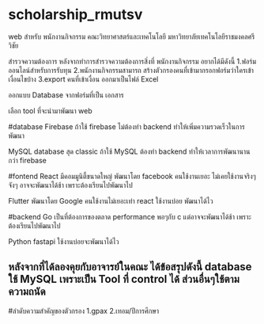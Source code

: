 # scholarship_rmutsv
web สำหรับ พนักงานกิจกรรม คณะวิทยาศาสตร์และเทคโนโลยี มหาวิทยาลัยเทคโนโลยีราชมงคลศรีวิชัย 

สำรวจความต้องการ
หลังจากทำการสำรวจความต้องการสิ่งที่ พนักงานกิจกรรม อยากได้มีดังนี้
1.ฟอร์มออนไลน์สำหรับการรับทุน
2.พนักงานกิจกรรมสามารถ สร้างตัวกรองคนที่เข้ามากรอกฟอร์มว่าใครเข้าเงื่อนไขบ้าง
3.export คนที่เข้าเงื่อน ออกมาเป็นไฟล์ Excel

ออกแบบ Database จากฟอร์มที่เป็น เอกสาร


เลือก tool ที่จะนำมาพัฒนา web

#database
Firebase 
ถ้าใช้ firebase ไม่ต้องทำ backend ทำให้เพิ่มความรวดเร็วในการพัฒนา

MySQL
database สุด classic 
ถ้าใช้ MySQL ต้องทำ backend ทำให้เวลาการพัฒนานานกว่า firebase

#fontend
React
มีคอมมูนิตี้ขนาดใหญ่ พัฒนาโดย facebook
คนใช้งานเยอะ
ไม่เคยใช้งานจริงๆจังๆ อาจจะพัฒนาได้ช้า เพราะต้องเรียนไปพัฒนาไป

Flutter 
พัฒนาโดย Google
คนใช้งานไม่เยอะเท่า react
ใช้งานบ่อย พัฒนาได้ไว

#backend
Go 
เป็นที่ต้องการของตลาด performance พอๆกับ c 
แต่อาจจะพัฒนาได้ช้า เพราะต้องเรียนไปพัฒนาไป

Python
fastapi ใช้งานบ่อยจะพัฒนาได้ไว

## หลังจากที่ได้ลองคุยกับอาจารย์ในคณะ ได้ข้อสรุปดังนี้ database ใช้ MySQL เพราะเป็น Tool ที่ control ได้ ส่วนอื่นๆใช้ตามความถนัด

#ลำดับความสำคัญของตัวกรอง
1.gpax
2.เทอม/ปีการศึกษา

